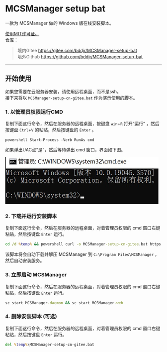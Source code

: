 # MCSManager setup bat
一款为 MCSManager 做的 Windows 版在线安装脚本。  

[使用MIT许可证。](https://mit-license.org)  
仓库：  
> 境内Gitee https://gitee.com/bddjr/MCSManager-setup-bat  
> 境外Github https://github.com/bddjr/MCSManager-setup-bat

***
## 开始使用
如果您需要在云服务器安装，请使用远程桌面，而不是ssh。  
接下来将以 `MCSManager-setup-cn-gitee.bat` 作为演示使用的脚本。  

### 1. 以管理员权限运行CMD  
复制下面这行命令，然后在服务器的远程桌面，按键盘 `win`+`R` 打开“运行” ，然后按键盘 `Ctrl`+`V` 的粘贴，然后按键盘的 `Enter` 。  
```
powershell Start-Process -Verb RunAs cmd
```

如果弹出UAC点“是”，然后等待弹出 cmd 窗口，界面如下图。  

![cmd](README/cmd.jpg)

### 2. 下载并运行安装脚本
复制下面这行命令，然后在服务器的远程桌面，对着管理员权限的 cmd 窗口右键粘贴，然后按键盘 `Enter` 运行。  
```cmd
cd /d %temp% && powershell curl -o MCSManager-setup-cn-gitee.bat https://gitee.com/bddjr/MCSManager-setup-bat/raw/main/MCSManager-setup-cn-gitee.bat && .\MCSManager-setup-cn-gitee.bat nopause
```
该脚本将会自动下载并解压 MCSManager 到 `C:\Program Files\MCSManager` ，然后自动安装服务。  

### 3. 立即启动 MCSManager
复制下面这行命令，然后在服务器的远程桌面，对着管理员权限的 cmd 窗口右键粘贴，然后按键盘 `Enter` 运行。  
```cmd
sc start MCSManager-daemon && sc start MCSManager-web
```

### 4. 删除安装脚本 (可选)
复制下面这行命令，然后在服务器的远程桌面，对着管理员权限的 cmd 窗口右键粘贴，然后按键盘 `Enter` 运行。  
```cmd
del %temp%\MCSManager-setup-cn-gitee.bat
```
